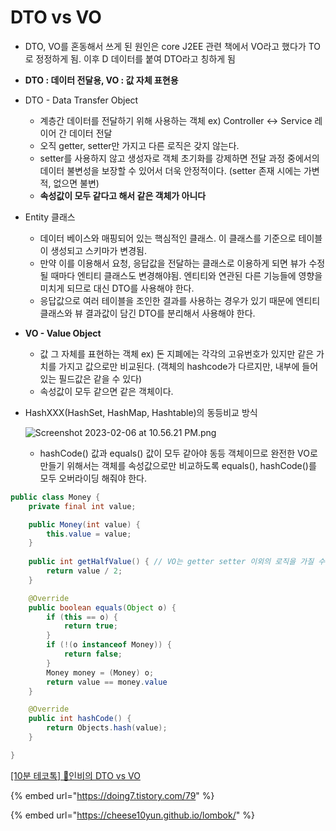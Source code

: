 # DTO vs VO



* DTO, VO를 혼동해서 쓰게 된 원인은 core J2EE 관련 책에서 VO라고 했다가 TO로 정정하게 됨. 이후 D 데이터를 붙여 DTO라고 칭하게 됨
* **DTO : 데이터 전달용, VO : 값 자체 표현용**
* DTO - Data Transfer Object
  * 계층간 데이터를 전달하기 위해 사용하는 객체 ex) Controller ↔ Service 레이어 간 데이터 전달
  * 오직 getter, setter만 가지고 다른 로직은 갖지 않는다.
  * setter를 사용하지 않고 생성자로 객체 초기화를 강제하면 전달 과정 중에서의 데이터 불변성을 보장할 수 있어서 더욱 안정적이다. (setter 존재 시에는 가변적, 없으면 불변)
  * **속성값이 모두 같다고 해서 같은 객체가 아니다**
* Entity 클래스
  * 데이터 베이스와 매핑되어 있는 핵심적인 클래스. 이 클래스를 기준으로 테이블이 생성되고 스키마가 변경됨.
  * 만약 이를 이용해서 요청, 응답값을 전달하는 클래스로 이용하게 되면 뷰가 수정될 때마다 엔티티 클래스도 변경해야됨. 엔티티와 연관된 다른 기능들에 영향을 미치게 되므로 대신 DTO를 사용해야 한다.
  * 응답값으로 여러 테이블을 조인한 결과를 사용하는 경우가 있기 때문에 엔티티 클래스와 뷰 결과값이 담긴 DTO를 분리해서 사용해야 한다.
* **VO - Value Object**
  * 값 그 자체를 표현하는 객체 ex) 돈 지폐에는 각각의 고유번호가 있지만 같은 가치를 가지고 값으로만 비교된다. (객체의 hashcode가 다르지만, 내부에 들어있는 필드값은 같을 수 있다)
  * 속성값이 모두 같으면 같은 객체이다.
*   HashXXX(HashSet, HashMap, Hashtable)의 동등비교 방식

    ![Screenshot 2023-02-06 at 10.56.21 PM.png](https://s3-us-west-2.amazonaws.com/secure.notion-static.com/ddedcec5-5fd7-495c-bbb7-ec68767c663b/Screenshot\_2023-02-06\_at\_10.56.21\_PM.png)

    * hashCode() 값과 equals() 값이 모두 같아야 동등 객체이므로 완전한 VO로 만들기 위해서는 객체를 속성값으로만 비교하도록 equals(), hashCode()를 모두 오버라이딩 해줘야 한다.

```java
public class Money {
	private final int value;

	public Money(int value) {
		this.value = value;
	}
 
	public int getHalfValue() { // VO는 getter setter 이외의 로직을 가질 수 있다
		return value / 2;
	}

	@Override
	public boolean equals(Object o) {
		if (this == o) {
			return true;
		}
		if (!(o instanceof Money)) {
			return false;
		}
		Money money = (Money) o;
		return value == money.value
	}

	@Override
	public int hashCode() {
		return Objects.hash(value);
	}

}
```

[\[10분 테코톡\] 📍인비의 DTO vs VO](https://youtu.be/z5fUkck\_RZM)

{% embed url="https://doing7.tistory.com/79" %}

{% embed url="https://cheese10yun.github.io/lombok/" %}

